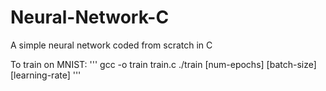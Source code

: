 # Neural-Network-C
A simple neural network coded from scratch in C

To train on MNIST:
'''
gcc -o train train.c
./train [num-epochs] [batch-size] [learning-rate]
'''
